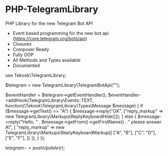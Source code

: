 # PHP-TelegramLibrary
PHP Library for the new Telegram Bot API

* Event based programming for the new bot api (https://core.telegram.org/bots/api)
* Closures
* Composer Ready 
* Fully OOP
* All Methods and Types available
* Documented

use Tekook\TelegramLibrary;

$telegram = new TelegramLibrary\TelegramBotApi("<your token>");


$eventHandler = $telegram->getEventHandler();
$eventHandler->addHook(TelegramLibrary\Events::TEXT,
        function(\Tekook\TelegramLibrary\Types\Message $message) {
    if ($message->getText() == "A") {
        $message->reply("OK", ["reply_markup" => new TelegramLibrary\Markups\ReplyKeyboardHide()]);
    } else {
        $message->reply("Hello, " . $message->getFrom()->getFirstName() . " please answer A!",
                [
            "reply_markup" => new TelegramLibrary\Markups\ReplyKeyboardMarkup([
                ["A", "B"],
                ["C", "D"],
                ["E", "F"],
                    ])
        ]);
    }
});

$telegram->pushUpdate($r);
